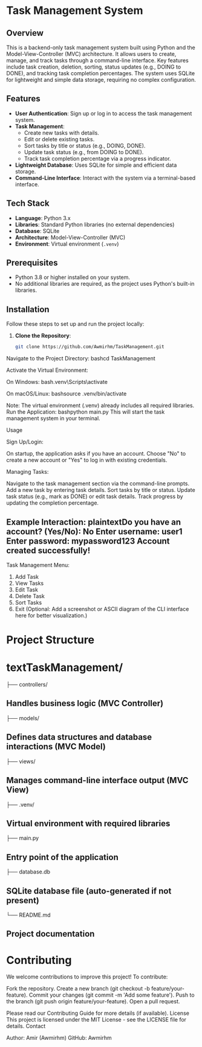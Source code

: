 # Task Management System

## Overview
This is a backend-only task management system built using Python and the Model-View-Controller (MVC) architecture. It allows users to create, manage, and track tasks through a command-line interface. Key features include task creation, deletion, sorting, status updates (e.g., DOING to DONE), and tracking task completion percentages. The system uses SQLite for lightweight and simple data storage, requiring no complex configuration.

## Features
- **User Authentication**: Sign up or log in to access the task management system.
- **Task Management**:
  - Create new tasks with details.
  - Edit or delete existing tasks.
  - Sort tasks by title or status (e.g., DOING, DONE).
  - Update task status (e.g., from DOING to DONE).
  - Track task completion percentage via a progress indicator.
- **Lightweight Database**: Uses SQLite for simple and efficient data storage.
- **Command-Line Interface**: Interact with the system via a terminal-based interface.

## Tech Stack
- **Language**: Python 3.x
- **Libraries**: Standard Python libraries (no external dependencies)
- **Database**: SQLite
- **Architecture**: Model-View-Controller (MVC)
- **Environment**: Virtual environment (`.venv`)

## Prerequisites
- Python 3.8 or higher installed on your system.
- No additional libraries are required, as the project uses Python's built-in libraries.

## Installation
Follow these steps to set up and run the project locally:

1. **Clone the Repository**:
   ```bash
   git clone https://github.com/Awmirhm/TaskManagement.git

Navigate to the Project Directory:
bashcd TaskManagement

Activate the Virtual Environment:

On Windows:
bash.venv\Scripts\activate

On macOS/Linux:
bashsource .venv/bin/activate


Note: The virtual environment (.venv) already includes all required libraries.
Run the Application:
bashpython main.py
This will start the task management system in your terminal.

Usage

Sign Up/Login:

On startup, the application asks if you have an account.
Choose "No" to create a new account or "Yes" to log in with existing credentials.


Managing Tasks:

Navigate to the task management section via the command-line prompts.
Add a new task by entering task details.
Sort tasks by title or status.
Update task status (e.g., mark as DONE) or edit task details.
Track progress by updating the completion percentage.



Example Interaction:
plaintextDo you have an account? (Yes/No): No
Enter username: user1
Enter password: mypassword123
Account created successfully!
---
Task Management Menu:
1. Add Task
2. View Tasks
3. Edit Task
4. Delete Task
5. Sort Tasks
6. Exit
(Optional: Add a screenshot or ASCII diagram of the CLI interface here for better visualization.)
# Project Structure
# textTaskManagement/
├── controllers/
## Handles business logic (MVC Controller)
├── models/
## Defines data structures and database interactions (MVC Model)
├── views/
## Manages command-line interface output (MVC View)
├── .venv/
## Virtual environment with required libraries
├── main.py
## Entry point of the application
├── database.db
## SQLite database file (auto-generated if not present)
└── README.md
## Project documentation
# Contributing
We welcome contributions to improve this project! To contribute:

Fork the repository.
Create a new branch (git checkout -b feature/your-feature).
Commit your changes (git commit -m 'Add some feature').
Push to the branch (git push origin feature/your-feature).
Open a pull request.

Please read our Contributing Guide for more details (if available).
License
This project is licensed under the MIT License - see the LICENSE file for details.
Contact

Author: Amir (Awmirhm)
GitHub: Awmirhm
